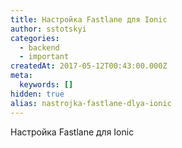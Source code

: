 ```yaml
---
title: Настройка Fastlane для Ionic
author: sstotskyi
categories:
  - backend
  - important
createdAt: 2017-05-12T00:43:00.000Z
meta:
  keywords: []
hidden: true
alias: nastrojka-fastlane-dlya-ionic
---
```


Настройка Fastlane для Ionic